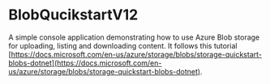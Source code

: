 # BlobQucikstartV12
A simple console application demonstrating how to use Azure Blob storage for uploading, listing and downloading content. It follows this tutorial [https://docs.microsoft.com/en-us/azure/storage/blobs/storage-quickstart-blobs-dotnet](https://docs.microsoft.com/en-us/azure/storage/blobs/storage-quickstart-blobs-dotnet).